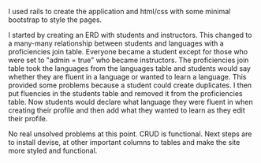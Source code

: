 I used rails to create the application and html/css with some minimal bootstrap to style the pages.

I started by creating an ERD with students and instructors. This changed to a many-many relationship between students and languages with a proficiencies join table. Everyone became a student except for those who were set to "admin = true" who became instructors. The proficiencies join table took the languages from the languages table and students would say whether they are fluent in a language or wanted to learn a language. This provided some problems because a student could create duplicates. I then put fluencies in the students table and removed it from the proficiencies table. Now students would declare what language they were fluent in when creating their profile and then add what they wanted to learn as they edit their profile.

No real unsolved problems at this point. CRUD is functional. Next steps are to install devise, at other important columns to tables and make the site more styled and functional.
